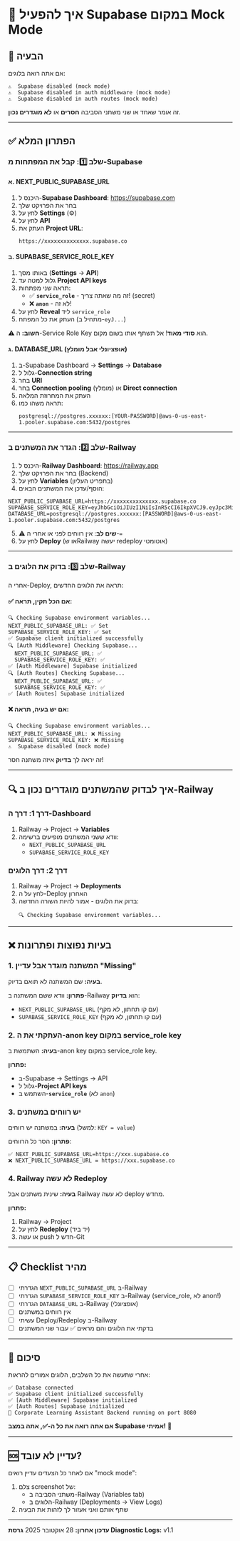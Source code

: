 # 🔧 איך להפעיל Supabase במקום Mock Mode

## 🎯 הבעיה
אם אתה רואה בלוגים:
```
⚠️  Supabase disabled (mock mode)
⚠️  Supabase disabled in auth middleware (mock mode)
⚠️  Supabase disabled in auth routes (mock mode)
```

זה אומר שאחד או שני משתני הסביבה **חסרים** או **לא מוגדרים נכון**.

---

## ✅ הפתרון המלא

### שלב 1️⃣: קבל את המפתחות מ-Supabase

#### א. NEXT_PUBLIC_SUPABASE_URL

1. היכנס ל-**Supabase Dashboard**: https://supabase.com
2. בחר את הפרויקט שלך
3. לחץ על **Settings** (⚙️)
4. לחץ על **API**
5. העתק את **Project URL**:
   ```
   https://xxxxxxxxxxxxxx.supabase.co
   ```

#### ב. SUPABASE_SERVICE_ROLE_KEY

1. באותו מסך (**Settings** → **API**)
2. גלול למטה עד **Project API keys**
3. תראה שני מפתחות:
   - ✅ **`service_role`** - זה מה שאתה צריך! (secret)
   - ❌ **`anon`** - לא זה!
4. לחץ על **Reveal** ליד `service_role`
5. העתק את כל המפתח (מתחיל ב-`eyJ...`)

⚠️ **חשוב:** ה-Service Role Key הוא **סודי מאוד**! אל תשתף אותו בשום מקום.

#### ג. DATABASE_URL (אופציונלי אבל מומלץ)

1. ב-Supabase Dashboard → **Settings** → **Database**
2. גלול ל-**Connection string**
3. בחר **URI**
4. בחר **Connection pooling** (מומלץ) או **Direct connection**
5. העתק את המחרוזת המלאה
6. תראה משהו כמו:
   ```
   postgresql://postgres.xxxxxx:[YOUR-PASSWORD]@aws-0-us-east-1.pooler.supabase.com:5432/postgres
   ```

---

### שלב 2️⃣: הגדר את המשתנים ב-Railway

1. היכנס ל-**Railway Dashboard**: https://railway.app
2. בחר את הפרויקט שלך (Backend)
3. לחץ על **Variables** (בתפריט העליון)
4. הוסף/עדכן את המשתנים הבאים:

```
NEXT_PUBLIC_SUPABASE_URL=https://xxxxxxxxxxxxxx.supabase.co
SUPABASE_SERVICE_ROLE_KEY=eyJhbGciOiJIUzI1NiIsInR5cCI6IkpXVCJ9.eyJpc3MiOiJzdXBh...
DATABASE_URL=postgresql://postgres.xxxxxx:[PASSWORD]@aws-0-us-east-1.pooler.supabase.com:5432/postgres
```

5. ⚠️ **שים לב**: אין רווחים לפני או אחרי ה-`=`
6. לחץ על **Deploy** (או שRailway יעשה redeploy אוטומטי)

---

### שלב 3️⃣: בדוק את הלוגים ב-Railway

אחרי ה-Deploy, תראה את הלוגים החדשים:

#### ✅ אם הכל תקין, תראה:
```
🔍 Checking Supabase environment variables...
NEXT_PUBLIC_SUPABASE_URL: ✅ Set
SUPABASE_SERVICE_ROLE_KEY: ✅ Set
✅ Supabase client initialized successfully
🔍 [Auth Middleware] Checking Supabase...
  NEXT_PUBLIC_SUPABASE_URL: ✅
  SUPABASE_SERVICE_ROLE_KEY: ✅
✅ [Auth Middleware] Supabase initialized
🔍 [Auth Routes] Checking Supabase...
  NEXT_PUBLIC_SUPABASE_URL: ✅
  SUPABASE_SERVICE_ROLE_KEY: ✅
✅ [Auth Routes] Supabase initialized
```

#### ❌ אם יש בעיה, תראה:
```
🔍 Checking Supabase environment variables...
NEXT_PUBLIC_SUPABASE_URL: ❌ Missing
SUPABASE_SERVICE_ROLE_KEY: ❌ Missing
⚠️  Supabase disabled (mock mode)
```

זה יראה לך **בדיוק** איזה משתנה חסר!

---

## 🔍 איך לבדוק שהמשתנים מוגדרים נכון ב-Railway

### דרך 1: דרך ה-Dashboard
1. Railway → Project → **Variables**
2. וודא ששני המשתנים מופיעים ברשימה:
   - `NEXT_PUBLIC_SUPABASE_URL`
   - `SUPABASE_SERVICE_ROLE_KEY`

### דרך 2: דרך הלוגים
1. Railway → Project → **Deployments**
2. לחץ על ה-Deploy האחרון
3. בדוק את הלוגים - אמור להיות השורה החדשה:
   ```
   🔍 Checking Supabase environment variables...
   ```

---

## ❌ בעיות נפוצות ופתרונות

### 1. המשתנה מוגדר אבל עדיין "Missing"

**בעיה:** שם המשתנה לא תואם בדיוק.

**פתרון:** וודא ששם המשתנה ב-Railway הוא **בדיוק**:
- `NEXT_PUBLIC_SUPABASE_URL` (עם קו תחתון, לא מקף)
- `SUPABASE_SERVICE_ROLE_KEY` (עם קו תחתון, לא מקף)

### 2. העתקתי את ה-anon key במקום service_role key

**בעיה:** השתמשת ב-anon key במקום service_role key.

**פתרון:** 
- ב-Supabase → Settings → API
- גלול ל-**Project API keys**
- השתמש ב-**`service_role`** (לא `anon`)

### 3. יש רווחים במשתנים

**בעיה:** במשתנה יש רווחים (למשל: `KEY = value`)

**פתרון:** הסר כל הרווחים:
```
✅ NEXT_PUBLIC_SUPABASE_URL=https://xxx.supabase.co
❌ NEXT_PUBLIC_SUPABASE_URL = https://xxx.supabase.co
```

### 4. Railway לא עשה Redeploy

**בעיה:** שינית משתנים אבל Railway לא עשה deploy מחדש.

**פתרון:**
1. Railway → Project
2. לחץ על **Redeploy** (יד ביד)
3. או עשה push חדש ל-Git

---

## 📋 Checklist מהיר

- [ ] הגדרתי `NEXT_PUBLIC_SUPABASE_URL` ב-Railway
- [ ] הגדרתי `SUPABASE_SERVICE_ROLE_KEY` ב-Railway (service_role, לא anon!)
- [ ] הגדרתי `DATABASE_URL` ב-Railway (אופציונלי)
- [ ] אין רווחים במשתנים
- [ ] עשיתי Deploy/Redeploy ב-Railway
- [ ] בדקתי את הלוגים והם מראים ✅ עבור שני המשתנים

---

## 🎯 סיכום

אחרי שתעשה את כל השלבים, הלוגים אמורים להראות:
```
✅ Database connected
✅ Supabase client initialized successfully
✅ [Auth Middleware] Supabase initialized
✅ [Auth Routes] Supabase initialized
🚀 Corporate Learning Assistant Backend running on port 8080
```

**אם אתה רואה את כל ה-✅, אתה במצב Supabase אמיתי!** 🎉

---

## 🆘 עדיין לא עובד?

אם לאחר כל הצעדים עדיין רואים "mock mode":

1. צלם screenshot של:
   - משתני הסביבה ב-Railway (Variables tab)
   - הלוגים ב-Railway (Deployments → View Logs)
2. שתף אותם ואני אעזור לך לזהות את הבעיה

---

**עדכון אחרון:** 28 אוקטובר 2025
**גרסת Diagnostic Logs:** v1.1

